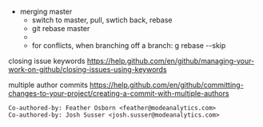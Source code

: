 * merging master
  * switch to master, pull, swtich back, rebase
  * git rebase master
  * 
  * for conflicts, when branching off a branch: g rebase --skip

closing issue keywords https://help.github.com/en/github/managing-your-work-on-github/closing-issues-using-keywords


multiple author commits https://help.github.com/en/github/committing-changes-to-your-project/creating-a-commit-with-multiple-authors

```
Co-authored-by: Feather Osborn <feather@modeanalytics.com>
Co-authored-by: Josh Susser <josh.susser@modeanalytics.com>
```
